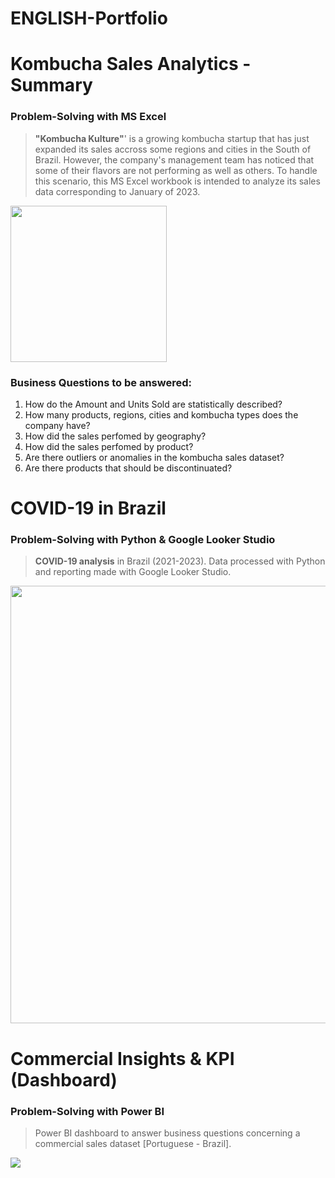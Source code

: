 # ENGLISH-Portfolio

# **Kombucha Sales Analytics - Summary**
### Problem-Solving with MS Excel

> **"Kombucha Kulture"**' is a growing kombucha startup that has just expanded its sales accross some regions and cities in the South of Brazil. However, the company's management team has noticed that some of their flavors are not performing as well as others. To handle this scenario, this MS Excel workbook is intended to analyze its sales data corresponding to January of 2023. 

<p aling="center">
 <img src="https://github.com/OviedoVR/ENGLISH-Portfolio/blob/main/images/KombuchaSalesAnalysis-MS-Excel.png" width=250/>
  </p>

### **Business Questions to be answered:**
							
1. How do the Amount and Units Sold are statistically described?							
2. How many products, regions, cities and kombucha types does the company have?							
3. How did the sales perfomed by geography?							
4. How did the sales perfomed by product?							
5. Are there outliers or anomalies in the kombucha sales dataset?							
6. Are there products that should be discontinuated?				

# **COVID-19 in Brazil**
### Problem-Solving with Python & Google Looker Studio

> **COVID-19 analysis** in Brazil (2021-2023). Data processed with Python and reporting made with Google Looker Studio. 

<p aling="center">
 <img src="https://github.com/OviedoVR/ENGLISH-Portfolio/blob/main/images/COVID19-GLS.png" width=700/>
  </p>

# **Commercial Insights & KPI (Dashboard)**
### Problem-Solving with Power BI

> Power BI dashboard to answer business questions concerning a commercial sales dataset [Portuguese - Brazil].

<p aling="center">
 <img src="https://github.com/OviedoVR/ENGLISH-Portfolio/blob/main/images/PBI-commercial.png"/>
  </p>
